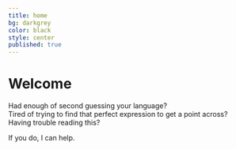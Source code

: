 ```yaml
---
title: home
bg: darkgrey
color: black
style: center
published: true
---
```



# Welcome

Had enough of second guessing your language?  
Tired of trying to find that perfect expression to get a point across?  
Having trouble reading this?  
  
If you do, I can help.
